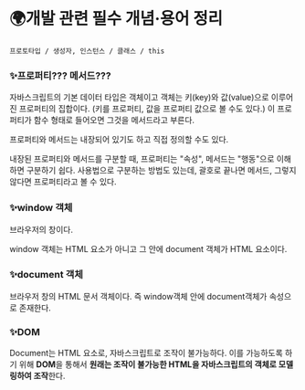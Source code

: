 # 🌍개발 관련 필수 개념·용어 정리

```
프로토타입 / 생성자, 인스턴스 / 클래스 / this
```

### ✨프로퍼티??? 메서드???

자바스크립트의 기본 데이터 타입은 객체이고 객체는 키(key)와 값(value)으로 이루어진 프로퍼티의 집합이다. (키를 프로퍼티, 값을 프로퍼티 값으로 볼 수도 있다.) 이 프로퍼티가 함수 형태로 들어오면 그것을 메서드라고 부른다.

프로퍼티와 메서드는 내장되어 있기도 하고 직접 정의할 수도 있다.

내장된 프로퍼티와 메서드를 구분할 때, 프로퍼티는 "속성", 메서드는 "행동"으로 이해하면 구분하기 쉽다. 사용법으로 구분하는 방법도 있는데, 괄호로 끝나면 메서드, 그렇지 않다면 프로퍼티라고 볼 수 있다.

### ✨window 객체

브라우저의 창이다.

window 객체는 HTML 요소가 아니고 그 안에 document 객체가 HTML 요소이다.

### ✨document 객체

브라우저 창의 HTML 문서 객체이다. 즉 window객체 안에 document객체가 속성으로 존재한다.

### ✨DOM

Document는 HTML 요소로, 자바스크립트로 조작이 불가능하다. 이를 가능하도록 하기 위해 **DOM**을 통해서 **원래는 조작이 불가능한 HTML을 자바스크립트의 객체로 모델링하여 조작**한다.
